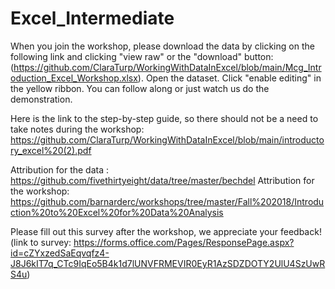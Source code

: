 # Excel_Intermediate

When you join the workshop, please download the data by clicking on the following link and clicking "view raw" or the "download" button: (https://github.com/ClaraTurp/WorkingWithDataInExcel/blob/main/Mcg_Introduction_Excel_Workshop.xlsx). Open the dataset. Click "enable editing" in the yellow ribbon. You can follow along or just watch us do the demonstration.

Here is the link to the step-by-step guide, so there should not be a need to take notes during the workshop: https://github.com/ClaraTurp/WorkingWithDataInExcel/blob/main/introductory_excel%20(2).pdf

Attribution for the data : https://github.com/fivethirtyeight/data/tree/master/bechdel
Attribution for the workshop: https://github.com/barnarderc/workshops/tree/master/Fall%202018/Introduction%20to%20Excel%20for%20Data%20Analysis

Please fill out this survey after the workshop, we appreciate your feedback! (link to survey: https://forms.office.com/Pages/ResponsePage.aspx?id=cZYxzedSaEqvqfz4-J8J6kIT7q_CTc9IqEo5B4k1d7lUNVFRMEVIR0EyR1AzSDZDOTY2UlU4SzUwRS4u) 
